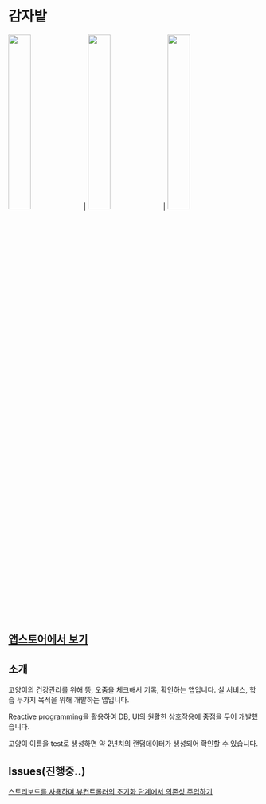 # 감자밭

<img width="30%" src="https://user-images.githubusercontent.com/79244795/184094035-ade64dc6-0e36-4848-9b52-83d4aa1aea56.png">|
<img width="30%" src="https://user-images.githubusercontent.com/79244795/184093262-6455865d-ed16-4b29-85ec-27c1a1732428.png">|
<img width="30%" src="https://user-images.githubusercontent.com/79244795/184093270-66d16549-6bff-4d64-8eb5-1c4282846fa6.png">

## [앱스토어에서 보기](https://apps.apple.com/kr/app/%EA%B0%90%EC%9E%90%EB%B0%AD/id1598283026)

## 소개
고양이의 건강관리를 위해 똥, 오줌을 체크해서 기록, 확인하는 앱입니다. 실 서비스, 학습 두가지 목적을 위해 개발하는 앱입니다.

Reactive programming을 활용하여 DB, UI의 원활한 상호작용에 중점을 두어 개발했습니다. 

고양이 이름을 test로 생성하면 약 2년치의 랜덤데이터가 생성되어 확인할 수 있습니다.

## Issues(진행중..)
[스토리보드를 사용하며 뷰컨트롤러의 초기화 단계에서 의존성 주입하기](https://42sehkang.tistory.com/9)

